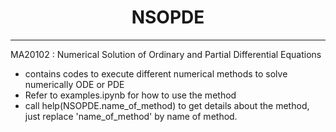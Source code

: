 # <center>  NSOPDE
 
_____________________________________________________________________________
 MA20102 : Numerical Solution of Ordinary and Partial Differential Equations 
 
* contains codes to execute different numerical methods to solve numerically ODE or PDE
* Refer to examples.ipynb for how to use the method
* call help(NSOPDE.name_of_method) to get details about the method, just replace 'name_of_method' by name of method.
